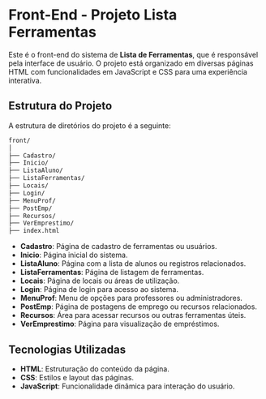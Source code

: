 # Front-End - Projeto Lista Ferramentas

Este é o front-end do sistema de **Lista de Ferramentas**, que é responsável pela interface de usuário. O projeto está organizado em diversas páginas HTML com funcionalidades em JavaScript e CSS para uma experiência interativa.

## Estrutura do Projeto

A estrutura de diretórios do projeto é a seguinte:
```bash
front/
│
├── Cadastro/
├── Inicio/
├── ListaAluno/
├── ListaFerramentas/
├── Locais/
├── Login/
├── MenuProf/
├── PostEmp/
├── Recursos/
├── VerEmprestimo/
├── index.html
```


- **Cadastro**: Página de cadastro de ferramentas ou usuários.
- **Inicio**: Página inicial do sistema.
- **ListaAluno**: Página com a lista de alunos ou registros relacionados.
- **ListaFerramentas**: Página de listagem de ferramentas.
- **Locais**: Página de locais ou áreas de utilização.
- **Login**: Página de login para acesso ao sistema.
- **MenuProf**: Menu de opções para professores ou administradores.
- **PostEmp**: Página de postagens de emprego ou recursos relacionados.
- **Recursos**: Área para acessar recursos ou outras ferramentas úteis.
- **VerEmprestimo**: Página para visualização de empréstimos.

## Tecnologias Utilizadas

- **HTML**: Estruturação do conteúdo da página.
- **CSS**: Estilos e layout das páginas.
- **JavaScript**: Funcionalidade dinâmica para interação do usuário.
